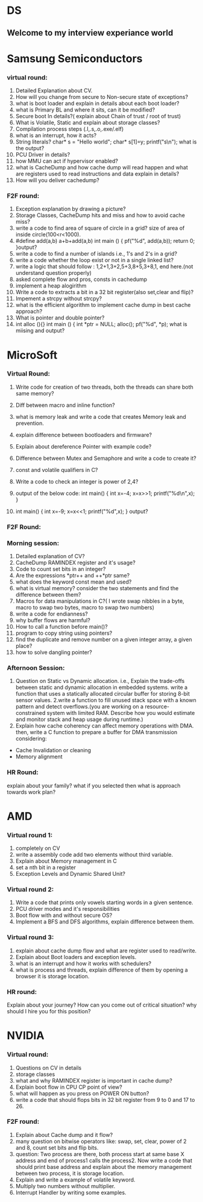 # DS
## Welcome to my interview experiance world
# Samsung Semiconductors

### virtual round:

1. Detailed Explanation about CV.
2. How will you change from secure to Non-secure state of exceptions?
3. what is boot loader and explain in details about each boot loader?
4. what is Primary BL and where it sits, can it be modified?
5. Secure boot In details?( explain about Chain of trust / root of trust)
6. What is Volatile, Static and explain about storage classes?
7. Compilation process steps (.I,.s,.o,.exe/.elf)
8. what is an interrupt, how it acts?
9. String literals?
char* s = "Hello world";
char* s[1]=y;
printf("s\n"); what is the output?
10. PCU Driver in details?
11. how MMU can act if hypervisor enabled?
12. what is CacheDump and how cache dump will read happen and what are registers used to read instructions and data explain in details?
13. How will you deliver cachedump?

### F2F round:

1. Exception explanation by drawing a picture?
2. Storage Classes, CacheDump hits and miss and how to avoid cache miss?
3. write a code to find area of square of circle in a grid? size of area of inside circle(100<r<1000).
4. #define add(a,b) a+b+add(a,b)
int main ()
{
pf("%d", add(a,b));
return 0;
}output?
5. write a code to find a number of islands i.e., 1's and 2's in a grid?
6. write a code whether the loop exist or not in a single linked list?
7. write a logic that should follow : 1,2+1,3+2,5+3,8+5,3+8,1, end here.(not understand question properly) 
8. asked complete flow and pros, consts in cachedump
9. implement a heap alogirithm
10. Write a code to extracts a bit in a 32 bit register(also set,clear and flip)?
11. Impement a strcpy without strcpy?
12. what is the efficient algorithm to implement cache dump in best cache approach?
13. What is pointer and double pointer?
14. int alloc (){}
int main () {
int *ptr = NULL;
alloc();
pf("%d", *p);
what is miising and output?

# MicroSoft

### Virtual Round:

1. Write code for creation of two threads, both the threads can share both same memory?
2. Diff between macro and inline function?
3. what is memory leak and write a code that creates Memory leak and prevention.
4. explain difference between bootloaders and firmware?
5. Explain about dereference Pointer with example code?
6. Difference between Mutex and Semaphore and write a code to create it?
7. const and volatile qualifiers in C?
8. Write a code to check an integer is power of 2,4?
9. output of the below code:
int main()
{ 
int x=-4;
x=x>>1;
printf("%d\n",x);
}

10. int main()
{
int x=-9;
x=x<<1;
printf("%d",x);
}
output?

### F2F Round:
### Morning session:

1. Detailed explanation of CV?
2. CacheDump RAMINDEX register and it's usage?
3. Code to count set bits in an integer?
4. Are the expressions *ptr++ and ++*ptr same?
5. what does the keyword const mean and used?
6. what is virtual memory? consider the two statements and find the difference between them?
7. Macros for data manipulations in C?( I wrote swap nibbles in a byte, macro to swap two bytes, macro to swap two numbers)
8. write a code for endianness?
9. why buffer flows are harmful?
10. How to call a function before main()?
11. program to copy string using pointers?
12. find the duplicate and remove number on a given integer array, a given place?
13. how to solve dangling pointer?

### Afternoon Session:

1. Question on Static vs Dynamic allocation. i.e., Explain the trade-offs between static and dynamic allocation in embedded systems. write a function that uses a statically allocated circular buffer for storing 8-bit sensor values.
2.write a function to fill unused stack space with a known pattern and detect overflows.(you are working on a resource-constrained system with limited RAM. Describe how you would estimate and monitor stack and heap usage during runtime.)
3. Explain how cache coherency can affect memory operations with DMA. then, write a C function to prepare a buffer for DMA transmission considering:
* Cache Invalidation or cleaning
* Memory alignment

### HR Round:
explain about your family?
what if you selected then what is approach towards work plan?

# AMD

### Virtual round 1:

1. completely on CV
2. write a assembly code add two elements without third variable.
3. Explain about Memory management in C
4. set a nth bit in a register
5. Exception Levels and Dynamic Shared Unit?

### Virtual round 2:

1. Write a code that prints only vowels starting words in a given sentence.
2. PCU driver modes and it's responsibilities
3. Boot flow with and without secure OS?
4. Implement a BFS and DFS algorithms, explain difference between them.

### Virtual round 3:

1. explain about cache dump flow and what are register used to read/write.
2. Explain about Boot loaders and exception levels.
3. what is an interrupt and how it works with schedulers?
4. what is process and threads, explain difference of them by opening a browser it is storage location.

### HR round:
Explain about your journey?
How can you come out of critical situation?
why should I hire you for this position?

# NVIDIA

### Virtual round:

1. Questions on CV in details
2. storage classes
3. what and why RAMINDEX register is important in cache dump?
4. Explain boot flow in CPU CP point of view?
5. what will happen as you press on POWER ON button?
6. write a code that should flops bits in 32 bit register from 9 to 0 and 17 to 26.

### F2F round:

1. Explain about Cache dump and it flow?
2. many question on bitwise operators like: swap, set, clear, power of 2 and 8, count set bits and flip bits.
3. question: Two process are there, both process start at same base X address and end of process1 calls the process2. Now write a code 
that should print base address and explain about the memory management between two process, it is storage location.
4. Explain and write a example of volatile keyword.
5. Multiply two numbers without multiplier.
6. Interrupt Handler by writing some examples.
